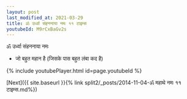 ```yaml
---
layout: post
last_modified_at: 2021-03-29
title: ॐ उर्ध्वा संहननाया नमः ११ टाइम्स
youtubeId: M9rCxBaGv2s
---
```

 
 
 ॐ उर्ध्वा संहननाया नमः  
 
 -  जो बहुत महान है (जिसके पास बहुत लंबा कद है) 
 
  
 
  
 
 
 
 
 
 


{% include youtubePlayer.html id=page.youtubeId %}
 
[Next]({{ site.baseurl }}{% link  split2/_posts/2014-11-04-ॐ महाथे नमः ११ टाइम्स.md%})
 
